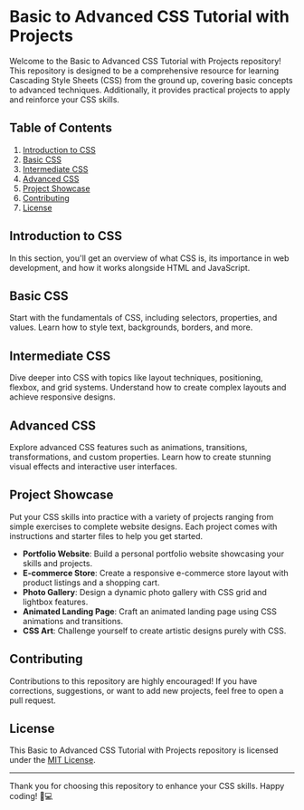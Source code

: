 # Basic to Advanced CSS Tutorial with Projects

Welcome to the Basic to Advanced CSS Tutorial with Projects repository! This repository is designed to be a comprehensive resource for learning Cascading Style Sheets (CSS) from the ground up, covering basic concepts to advanced techniques. Additionally, it provides practical projects to apply and reinforce your CSS skills.

## Table of Contents

1. [Introduction to CSS](#introduction-to-css)
2. [Basic CSS](#basic-css)
3. [Intermediate CSS](#intermediate-css)
4. [Advanced CSS](#advanced-css)
5. [Project Showcase](#project-showcase)
6. [Contributing](#contributing)
7. [License](#license)

## Introduction to CSS

In this section, you'll get an overview of what CSS is, its importance in web development, and how it works alongside HTML and JavaScript.

## Basic CSS

Start with the fundamentals of CSS, including selectors, properties, and values. Learn how to style text, backgrounds, borders, and more.

## Intermediate CSS

Dive deeper into CSS with topics like layout techniques, positioning, flexbox, and grid systems. Understand how to create complex layouts and achieve responsive designs.

## Advanced CSS

Explore advanced CSS features such as animations, transitions, transformations, and custom properties. Learn how to create stunning visual effects and interactive user interfaces.

## Project Showcase

Put your CSS skills into practice with a variety of projects ranging from simple exercises to complete website designs. Each project comes with instructions and starter files to help you get started.

- **Portfolio Website**: Build a personal portfolio website showcasing your skills and projects.
- **E-commerce Store**: Create a responsive e-commerce store layout with product listings and a shopping cart.
- **Photo Gallery**: Design a dynamic photo gallery with CSS grid and lightbox features.
- **Animated Landing Page**: Craft an animated landing page using CSS animations and transitions.
- **CSS Art**: Challenge yourself to create artistic designs purely with CSS.

## Contributing

Contributions to this repository are highly encouraged! If you have corrections, suggestions, or want to add new projects, feel free to open a pull request.

## License

This Basic to Advanced CSS Tutorial with Projects repository is licensed under the [MIT License](LICENSE).

---

Thank you for choosing this repository to enhance your CSS skills. Happy coding! 🎨💻